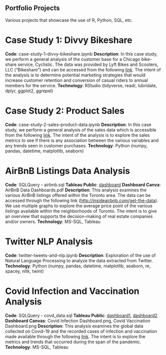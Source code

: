 ## Portfolio Projects

Various projects that showcase the use of R, Python, SQL, etc.

# Case Study 1: Divvy Bikeshare

**Code**: case-study-1-divvy-bikeshare.ipynb
**Description**: In this case study, we perform a general analysis of the customer base for a Chicago bike-share service, Cyclistic. The data was provided by Lyft Bikes and Scooters, LLC (“Bikeshare”) and can be accessed from the following [link](https://divvy-tripdata.s3.amazonaws.com/index.html). The intent of the analysis is to determine potential marketing strategies that would increase customer retention and conversion of casual riders to annual members for the service. 
**Technology**: RStudio (tidyverse, readr, lubridate, dplyr, ggplot2, ggrepel)

# Case Study 2: Product Sales

**Code**: case-study-2-sales-product-data.ipynb
**Description**: In this case study, we perform a general analysis of the sales data which is accessible from the following [link](https://www.kaggle.com/datasets/knightbearr/sales-product-data). The intent of the analysis is to explore the sales metrics to see if there is any association between the various variables and any trends seen in customer purchases. 
**Technology**: Python (numpy, pandas, datetime, matplotlib, seaborn)

# AirBnB Listings Data Analysis

**Code**: SQLQuery - airbnb.sql
**Tableau Public**: [dashboard](https://public.tableau.com/views/AirBnBDataToronto-Sep2022/Story1?:language=en-US&:display_count=n&:origin=viz_share_link)
**Dashboard Canva**: AirBnB Data Dashboards.pdf
**Description**: This analysis examines the various AirBnB listings offered within the Toronto area. The data can be accessed through the following link (http://insideairbnb.com/get-the-data). We use multiple graphs to explore the average price point of the various listings available within the neighborhoods of Toronto. The intent is to give an overview that supports the decision-making of real estate companies and/or owners.
**Technology**: MS-SQL, Tableau

# Twitter NLP Analysis

**Code**: twitter-tweets-and-nlp.ipynb
**Description**: Exploration of the use of Natural Language Processing to analyze the data extracted from Twitter. 
**Technology**: Python (numpy, pandas, datetime, matplotlib, seaborn, re, spacey, nltk, twint)

# Covid Infection and Vaccination Analysis

**Code**: SQLQuery - covd_data.sql
**Tableau Public**: [dashboard1](https://public.tableau.com/views/CovidInfectionData/Dashboard1?:language=en-US&:display_count=n&:origin=viz_share_link), [dashboard2](https://public.tableau.com/views/CovidVaccinationData_16661633870060/Dashboard1?:language=en-US&:display_count=n&:origin=viz_share_link)
**Dashboard Canvas**: Covid Infection Dashboard.png, Covid Vaccination Dashboard.png
**Description**: This analysis examines the global data collected on Covid-19 and the recorded cases of infection and vaccination made available through the following [link](https://ourworldindata.org/coronavirus#licence). The intent is to explore the metrics and trends that occurred during the span of the pandemic.
**Technology**: MS-SQL, Tableau
